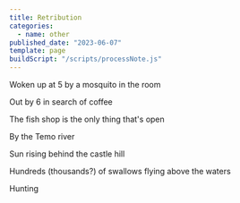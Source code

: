 ```yaml
---
title: Retribution
categories:
  - name: other
published_date: "2023-06-07"
template: page
buildScript: "/scripts/processNote.js"
---
```


Woken up at 5 by a mosquito in the room

Out by 6 in search of coffee

The fish shop is the only thing that's open

By the Temo river

Sun rising behind the castle hill

Hundreds (thousands?) of swallows flying above the waters

Hunting
